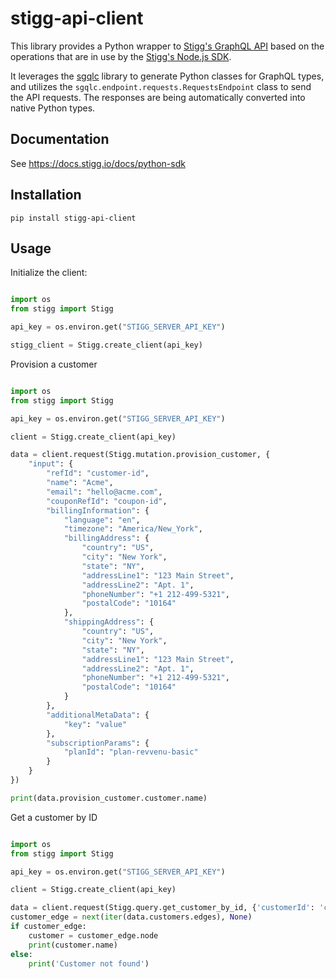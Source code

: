 # stigg-api-client

This library provides a Python wrapper to [Stigg's GraphQL API](https://docs.stigg.io/docs/graphql-api) based on 
the operations that are in use by the [Stigg's Node.js SDK](https://docs.stigg.io/docs/nodejs-sdk).

It leverages the [sgqlc](https://github.com/profusion/sgqlc) library to generate Python classes for GraphQL types, and
utilizes the `sgqlc.endpoint.requests.RequestsEndpoint` class to send the API requests. The responses are being
automatically converted into native Python types.

## Documentation

See https://docs.stigg.io/docs/python-sdk

## Installation

    pip install stigg-api-client

## Usage

Initialize the client:

```python

import os
from stigg import Stigg

api_key = os.environ.get("STIGG_SERVER_API_KEY")

stigg_client = Stigg.create_client(api_key)

```

Provision a customer

```python

import os
from stigg import Stigg

api_key = os.environ.get("STIGG_SERVER_API_KEY")

client = Stigg.create_client(api_key)

data = client.request(Stigg.mutation.provision_customer, {
    "input": {
        "refId": "customer-id",
        "name": "Acme",
        "email": "hello@acme.com",
        "couponRefId": "coupon-id",
        "billingInformation": {
            "language": "en",
            "timezone": "America/New_York",
            "billingAddress": {
                "country": "US",
                "city": "New York",
                "state": "NY",
                "addressLine1": "123 Main Street",
                "addressLine2": "Apt. 1",
                "phoneNumber": "+1 212-499-5321",
                "postalCode": "10164"
            },
            "shippingAddress": {
                "country": "US",
                "city": "New York",
                "state": "NY",
                "addressLine1": "123 Main Street",
                "addressLine2": "Apt. 1",
                "phoneNumber": "+1 212-499-5321",
                "postalCode": "10164"
            }
        },
        "additionalMetaData": {
            "key": "value"
        },
        "subscriptionParams": {
            "planId": "plan-revvenu-basic"
        }
    }
})

print(data.provision_customer.customer.name)

```

Get a customer by ID

```python

import os
from stigg import Stigg

api_key = os.environ.get("STIGG_SERVER_API_KEY")

client = Stigg.create_client(api_key)

data = client.request(Stigg.query.get_customer_by_id, {'customerId': 'customer-id'})
customer_edge = next(iter(data.customers.edges), None)
if customer_edge:
    customer = customer_edge.node
    print(customer.name)
else:
    print('Customer not found')

```
